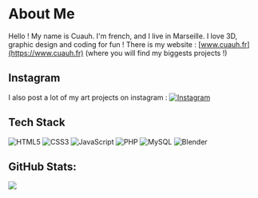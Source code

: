 # About Me

Hello ! My name is Cuauh. I'm french, and I live in Marseille.
I love 3D, graphic design and coding for fun !
There is my website : [www.cuauh.fr](https://www.cuauh.fr) (where you will find my biggests projects !)

## Instagram

I also post a lot of my art projects on instagram :
[![Instagram](https://img.shields.io/badge/Instagram-%FFFF0000.svg?logo=Instagram&logoColor=white)](https://instagram.com/cuauh.fr.mx)

## Tech Stack
![HTML5](https://img.shields.io/badge/html5-%23E34F26.svg?style=for-the-badge&logo=html5&logoColor=white) ![CSS3](https://img.shields.io/badge/css3-%231572B6.svg?style=for-the-badge&logo=css3&logoColor=white) ![JavaScript](https://img.shields.io/badge/javascript-%23323330.svg?style=for-the-badge&logo=javascript&logoColor=%23F7DF1E)  ![PHP](https://img.shields.io/badge/php-%23777BB4.svg?style=for-the-badge&logo=php&logoColor=white) ![MySQL](https://img.shields.io/badge/mysql-%2300f.svg?style=for-the-badge&logo=mysql&logoColor=white) ![Blender](https://img.shields.io/badge/blender-%23F5792A.svg?style=for-the-badge&logo=blender&logoColor=white)

## GitHub Stats:
![](https://github-readme-streak-stats.herokuapp.com/?user=CuauhFrMx&theme=dark&hide_border=true)<br/>
